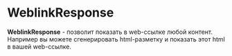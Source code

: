# WeblinkResponse
**WeblinkResponse** - позволит показать в web-ссылке любой контент. Например вы можете сгенерировать html-разметку и показать этот html в вашей web-ссылке.





